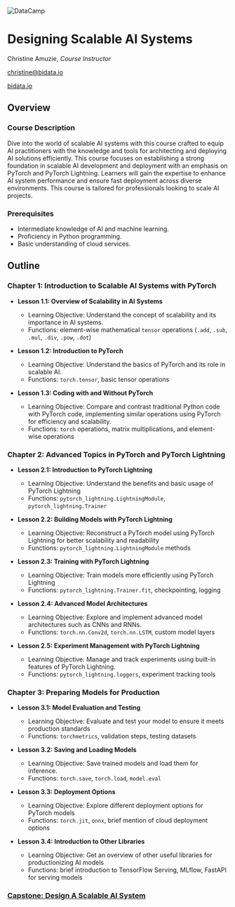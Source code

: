 ![DataCamp](https://miro.medium.com/v2/resize:fit:1400/1*ypaDdrohdvItEcGEKcf7rg.png)

# Designing Scalable AI Systems

Christine Amuzie, _Course Instructor_

christine@bidata.io

[bidata.io](https://bidata.io)

[//]: # ( ## Step 1: Brainstorming)
[//]: 
<-- (### What problem(s) will students learn how to solve?) -->

[//]: # ( - Design and implement scalable AI systems using PyTorch and PyTorch Lightning.)
[//]: # ( - Optimize AI models for performance and efficiency.)
[//]: # ( - Prepare AI models for production environments.)

[//]: # (### What are the learning objectives of the course?)
[//]: # ( - Understand the principles of scalability in AI systems.)
[//]: # ( - Learn the basics and advanced features of PyTorch and PyTorch Lightning.)
[//]: # ( - Develop and train AI models using PyTorch.)
[//]: # ( - Evaluate, save, and load AI models for inference.)
[//]: # ( - Explore deployment options and introduce other libraries for productionizing AI models.)

[//]: # (### What technologies, packages, or functions will students use?)
[//]: # ( - PyTorch)
[//]: # ( - PyTorch Lightning)
[//]: # ( - TorchMetrics)
[//]: # ( - Numpy)
[//]: # ( - ONNX)
[//]: # ( - torch.save, torch.load)
[//]: # ( - Basic Python libraries e.g., os, sys)

[//]: # (### What terms or jargon will you define?)
[//]: # ( - Scalability)
[//]: # ( - Distributed computing)
[//]: # ( - Element-wise operations)
[//]: # ( - Neural networks)
[//]: # ( - LightningModule)
[//]: # ( - Trainer)
[//]: # ( - DataLoader)

[//]: # (### What analogies or heuristics will you use?)
[//]: # ( - Comparing traditional coding methods with PyTorch to highlight the benefits.)
[//]: # ( - Using the analogy of building blocks to explain the modular approach of PyTorch Lightning.)


[//]: # (### What mistakes or misconceptions do you expect?)
[//]: # ( - Confusing scalability with simple performance optimization.)
[//]: # ( - Misunderstanding the differences between PyTorch and PyTorch Lightning.)
[//]: # ( - Incorrectly implementing the training loop or misusing DataLoader.)
[//]: # ( - Assuming saving and loading models is as simple as saving regular Python objects.)

[//]: # (### What datasets will you use?)
[//]: # ( - CIFAR-10 dataset for image classification tasks.)
[//]: # ( - Custom synthetic datasets for specific exercises.)

[//]: # (## Step 2: Who Is This Course for?)
[//]: # ( - Intermediate to advanced learners with some experience in AI and machine learning.)
[//]: # ( - Data scientists and engineers looking to scale their AI solutions.)
[//]: # ( - Professionals with a background in programming and basic knowledge of machine learning frameworks.)

[//]: # (## Step 3: Course Outline)

## Overview

### Course Description
Dive into the world of scalable AI systems with this course crafted to equip AI practitioners with the knowledge and tools for architecting and deploying AI solutions efficiently. This course focuses on establishing a strong foundation in scalable AI development and deployment with an emphasis on PyTorch and PyTorch Lightning. Learners will gain the expertise to enhance AI system performance and ensure fast deployment across diverse environments. This course is tailored for professionals looking to scale AI projects.

### Prerequisites
- Intermediate knowledge of AI and machine learning.
- Proficiency in Python programming.
- Basic understanding of cloud services.


## Outline

### Chapter 1: Introduction to Scalable AI Systems with PyTorch
- **Lesson 1.1: Overview of Scalability in AI Systems**
  - Learning Objective: Understand the concept of scalability and its importance in AI systems.
  - Functions: element-wise mathematical `tensor` operations (`.add`, `.sub`, `.mul`, `.div`, `.pow`, `.dot`)

- **Lesson 1.2: Introduction to PyTorch**
  - Learning Objective: Understand the basics of PyTorch and its role in scalable AI.
  - Functions: `torch.tensor`, basic tensor operations
    
- **Lesson 1.3: Coding with and Without PyTorch**
  - Learning Objective: Compare and contrast traditional Python code with PyTorch code, implementing similar operations using PyTorch for efficiency and scalability.
  - Functions: `torch` operations, matrix multiplications, and element-wise operations

### Chapter 2: Advanced Topics in PyTorch and PyTorch Lightning
- **Lesson 2.1: Introduction to PyTorch Lightning**
  - Learning Objective: Understand the benefits and basic usage of PyTorch Lightning 
  - Functions: `pytorch_lightning.LightningModule`, `pytorch_lightning.Trainer`
    
- **Lesson 2.2: Building Models with PyTorch Lightning**
  - Learning Objective: Reconstruct a PyTorch model using PyTorch Lightning for better scalability and readability
  - Functions: `pytorch_lightning.LightningModule` methods
    
- **Lesson 2.3: Training with PyTorch Lightning**
  - Learning Objective: Train models more efficiently using PyTorch Lightning
  - Functions: `pytorch_lightning.Trainer.fit`, checkpointing, logging
    
- **Lesson 2.4: Advanced Model Architectures**
  - Learning Objective: Explore and implement advanced model architectures such as CNNs and RNNs.
  - Functions: `torch.nn.Conv2d`, `torch.nn.LSTM`, custom model layers
    
- **Lesson 2.5: Experiment Management with PyTorch Lightning**
  - Learning Objective: Manage and track experiments using built-in features of PyTorch Lightning.
  - Functions: `pytorch_lightning.loggers`, experiment tracking tools

### Chapter 3: Preparing Models for Production
- **Lesson 3.1: Model Evaluation and Testing**
  - Learning Objective: Evaluate and test your model to ensure it meets production standards
  - Functions: `torchmetrics`, validation steps, testing datasets
    
- **Lesson 3.2: Saving and Loading Models**
  - Learning Objective: Save trained models and load them for inference.
  - Functions: `torch.save`, `torch.load`, `model.eval`
    
- **Lesson 3.3: Deployment Options**
  - Learning Objective: Explore different deployment options for PyTorch models
  - Functions: `torch.jit`, `onnx`, brief mention of cloud deployment options
   
- **Lesson 3.4: Introduction to Other Libraries**
  - Learning Objective: Get an overview of other useful libraries for productionizing AI models
  - Functions: brief introduction to TensorFlow Serving, MLflow, FastAPI for serving models

### [**Capstone:** Design A Scalable AI System](https://github.com/bidata-io/dc-scalable-ai/tree/main/ch_3/capstone)




[//]: # (## Step 4: Capstone Exercises)

[//]: # (## Step 5: Build ONE complete lesson in the Teach editor)
[//]: # (## Sneak Peek: Example Lesson)
[//]: # (- **Lesson 2.1: Parallelizing Workloads with Apache Spark**)
[//]: # (- Video Exercise: Introduction to Apache Spark and its use cases.)
[//]: # (- Interactive Exercise 1: Loading data with Spark.)
[//]: # (- Interactive Exercise 2: Transforming data with Spark.)
[//]: # (- Interactive Exercise 3: Performing actions on Spark DataFrames.)

[//]: # (## Step 6: Revisit Course Outline)
[//]: # (- Revisit and refine the outline after building the first complete lesson to ensure alignment with the overall course objectives and structure.)

[//]: # (## Step 7: Write Course Description and List Course Prerequisites)
